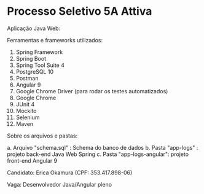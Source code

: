 # Processo Seletivo 5A Attiva

Aplicação Java Web:

Ferramentas e frameworks utilizados:

1. Spring Framework
2. Spring Boot
3. Spring Tool Suite 4
4. PostgreSQL 10
5. Postman
6. Angular 9
7. Google Chrome Driver (para rodar os testes automatizados)
8. Google Chrome 
9. JUnit 4
10. Mockito
11. Selenium
12. Maven

Sobre os arquivos e pastas:

  a. Arquivo "schema.sql" : Schema do banco de dados
  b. Pasta "app-logs" : projeto back-end Java Web Spring
  c. Pasta "app-logs-angular": projeto front-end Angular 9


Candidato: Erica Okamura (CPF: 353.417.898-06)

Vaga: Desenvolvedor Java/Angular pleno
